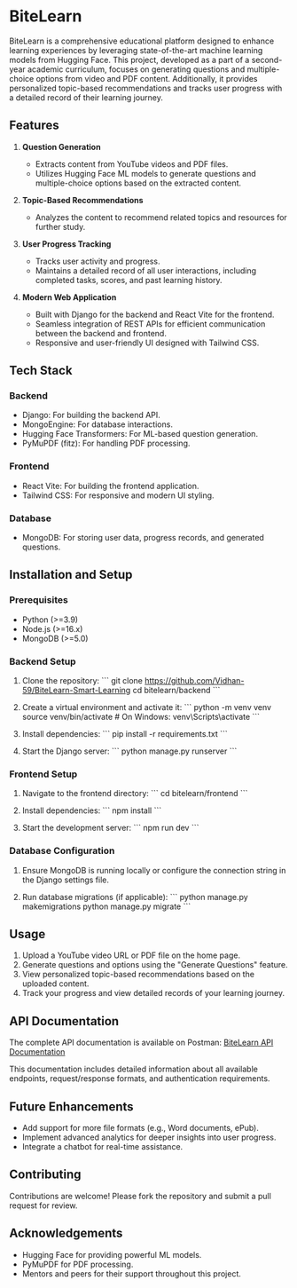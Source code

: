 # BiteLearn

BiteLearn is a comprehensive educational platform designed to enhance learning experiences by leveraging state-of-the-art machine learning models from Hugging Face. This project, developed as a part of a second-year academic curriculum, focuses on generating questions and multiple-choice options from video and PDF content. Additionally, it provides personalized topic-based recommendations and tracks user progress with a detailed record of their learning journey.

## Features

1. **Question Generation**
   - Extracts content from YouTube videos and PDF files.
   - Utilizes Hugging Face ML models to generate questions and multiple-choice options based on the extracted content.

2. **Topic-Based Recommendations**
   - Analyzes the content to recommend related topics and resources for further study.

3. **User Progress Tracking**
   - Tracks user activity and progress.
   - Maintains a detailed record of all user interactions, including completed tasks, scores, and past learning history.

4. **Modern Web Application**
   - Built with Django for the backend and React Vite for the frontend.
   - Seamless integration of REST APIs for efficient communication between the backend and frontend.
   - Responsive and user-friendly UI designed with Tailwind CSS.

## Tech Stack

### Backend
- Django: For building the backend API.
- MongoEngine: For database interactions.
- Hugging Face Transformers: For ML-based question generation.
- PyMuPDF (fitz): For handling PDF processing.

### Frontend
- React Vite: For building the frontend application.
- Tailwind CSS: For responsive and modern UI styling.

### Database
- MongoDB: For storing user data, progress records, and generated questions.

## Installation and Setup

### Prerequisites
- Python (>=3.9)
- Node.js (>=16.x)
- MongoDB (>=5.0)

### Backend Setup

1. Clone the repository:
   \`\`\`
   git clone https://github.com/Vidhan-59/BiteLearn-Smart-Learning
   cd bitelearn/backend
   \`\`\`

2. Create a virtual environment and activate it:
   \`\`\`
   python -m venv venv
   source venv/bin/activate  # On Windows: venv\Scripts\activate
   \`\`\`

3. Install dependencies:
   \`\`\`
   pip install -r requirements.txt
   \`\`\`

4. Start the Django server:
   \`\`\`
   python manage.py runserver
   \`\`\`

### Frontend Setup

1. Navigate to the frontend directory:
   \`\`\`
   cd bitelearn/frontend
   \`\`\`

2. Install dependencies:
   \`\`\`
   npm install
   \`\`\`

3. Start the development server:
   \`\`\`
   npm run dev
   \`\`\`

### Database Configuration

1. Ensure MongoDB is running locally or configure the connection string in the Django settings file.

2. Run database migrations (if applicable):
   \`\`\`
   python manage.py makemigrations
   python manage.py migrate
   \`\`\`

## Usage

1. Upload a YouTube video URL or PDF file on the home page.
2. Generate questions and options using the "Generate Questions" feature.
3. View personalized topic-based recommendations based on the uploaded content.
4. Track your progress and view detailed records of your learning journey.

## API Documentation

The complete API documentation is available on Postman:
[BiteLearn API Documentation](https://documenter.getpostman.com/view/34400094/2sAXjM5sY6#cba69c4c-0376-42b0-bd3c-efa4b925f8ed)

This documentation includes detailed information about all available endpoints, request/response formats, and authentication requirements.


## Future Enhancements

- Add support for more file formats (e.g., Word documents, ePub).
- Implement advanced analytics for deeper insights into user progress.
- Integrate a chatbot for real-time assistance.

## Contributing

Contributions are welcome! Please fork the repository and submit a pull request for review.


## Acknowledgements

- Hugging Face for providing powerful ML models.
- PyMuPDF for PDF processing.
- Mentors and peers for their support throughout this project.

